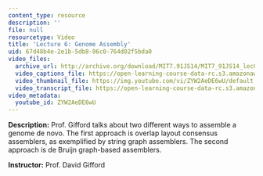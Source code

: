 ```yaml
---
content_type: resource
description: ''
file: null
resourcetype: Video
title: 'Lecture 6: Genome Assembly'
uid: 67d48b4e-2e1b-5db8-96c0-764d02f5bda0
video_files:
  archive_url: http://archive.org/download/MIT7.91JS14/MIT7_91JS14_lec06_300k.mp4
  video_captions_file: https://open-learning-course-data-rc.s3.amazonaws.com/7-91j-foundations-of-computational-and-systems-biology-spring-2014/049685492f4a5775b35a37ca9ed047e2_ZYW2AeDE6wU.vtt
  video_thumbnail_file: https://img.youtube.com/vi/ZYW2AeDE6wU/default.jpg
  video_transcript_file: https://open-learning-course-data-rc.s3.amazonaws.com/7-91j-foundations-of-computational-and-systems-biology-spring-2014/18b601767baa48ff7984697ee8045339_ZYW2AeDE6wU.pdf
video_metadata:
  youtube_id: ZYW2AeDE6wU
---
```


**Description:** Prof. Gifford talks about two different ways to assemble a genome de novo. The first approach is overlap layout consensus assemblers, as exemplified by string graph assemblers. The second approach is de Bruijn graph-based assemblers.

**Instructor:** Prof. David Gifford